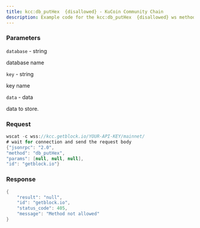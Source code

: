 ```yaml
---
title: kcc:db_putHex  {disallowed} - KuCoin Community Chain
description: Example code for the kcc:db_putHex  {disallowed} ws method. Сomplete guide on how to use kcc:db_putHex  {disallowed} ws in GetBlock.io Web3 documentation.
---
```


### Parameters


`database` - string

database name

`key` - string

key name

`data` - data

data to store.

### Request

``` java
wscat -c wss://kcc.getblock.io/YOUR-API-KEY/mainnet/ 
# wait for connection and send the request body 
{"jsonrpc": "2.0",
"method": "db_putHex",
"params": [null, null, null],
"id": "getblock.io"}
```

###  Response

``` java
{
    "result": "null",
    "id": "getblock.io",
    "status_code": 405,
    "message": "Method not allowed"
}
```

